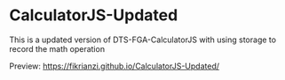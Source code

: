 # CalculatorJS-Updated
This is a updated version of DTS-FGA-CalculatorJS with using storage to record the math operation

Preview:
https://fikrianzi.github.io/CalculatorJS-Updated/

